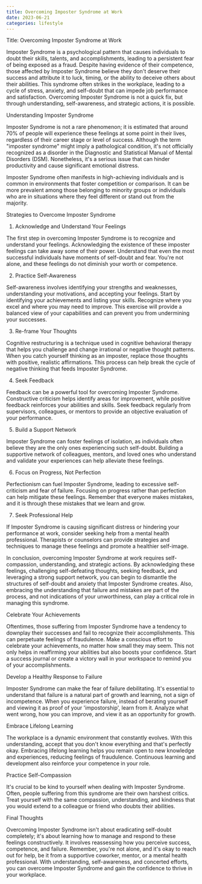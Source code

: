 ```yaml
---
title: Overcoming Imposter Syndrome at Work
date: 2023-06-21
categories: lifestyle
---
```


Title: Overcoming Imposter Syndrome at Work

Imposter Syndrome is a psychological pattern that causes individuals to doubt their skills, talents, and accomplishments, leading to a persistent fear of being exposed as a fraud. Despite having evidence of their competence, those affected by Imposter Syndrome believe they don't deserve their success and attribute it to luck, timing, or the ability to deceive others about their abilities. This syndrome often strikes in the workplace, leading to a cycle of stress, anxiety, and self-doubt that can impede job performance and satisfaction. Overcoming Imposter Syndrome is not a quick fix, but through understanding, self-awareness, and strategic actions, it is possible.

Understanding Imposter Syndrome

Imposter Syndrome is not a rare phenomenon; it is estimated that around 70% of people will experience these feelings at some point in their lives, regardless of their career stage or level of success. Although the term "imposter syndrome" might imply a pathological condition, it's not officially recognized as a disorder in the Diagnostic and Statistical Manual of Mental Disorders (DSM). Nonetheless, it's a serious issue that can hinder productivity and cause significant emotional distress.

Imposter Syndrome often manifests in high-achieving individuals and is common in environments that foster competition or comparison. It can be more prevalent among those belonging to minority groups or individuals who are in situations where they feel different or stand out from the majority.

Strategies to Overcome Imposter Syndrome

1. Acknowledge and Understand Your Feelings

The first step in overcoming Imposter Syndrome is to recognize and understand your feelings. Acknowledging the existence of these imposter feelings can take away some of their power. Understand that even the most successful individuals have moments of self-doubt and fear. You're not alone, and these feelings do not diminish your worth or competence.

2. Practice Self-Awareness

Self-awareness involves identifying your strengths and weaknesses, understanding your motivations, and accepting your feelings. Start by identifying your achievements and listing your skills. Recognize where you excel and where you may need to improve. This exercise will provide a balanced view of your capabilities and can prevent you from undermining your successes.

3. Re-frame Your Thoughts

Cognitive restructuring is a technique used in cognitive behavioral therapy that helps you challenge and change irrational or negative thought patterns. When you catch yourself thinking as an imposter, replace those thoughts with positive, realistic affirmations. This process can help break the cycle of negative thinking that feeds Imposter Syndrome.

4. Seek Feedback

Feedback can be a powerful tool for overcoming Imposter Syndrome. Constructive criticism helps identify areas for improvement, while positive feedback reinforces your abilities and skills. Seek feedback regularly from supervisors, colleagues, or mentors to provide an objective evaluation of your performance.

5. Build a Support Network

Imposter Syndrome can foster feelings of isolation, as individuals often believe they are the only ones experiencing such self-doubt. Building a supportive network of colleagues, mentors, and loved ones who understand and validate your experiences can help alleviate these feelings.

6. Focus on Progress, Not Perfection

Perfectionism can fuel Imposter Syndrome, leading to excessive self-criticism and fear of failure. Focusing on progress rather than perfection can help mitigate these feelings. Remember that everyone makes mistakes, and it is through these mistakes that we learn and grow.

7. Seek Professional Help

If Imposter Syndrome is causing significant distress or hindering your performance at work, consider seeking help from a mental health professional. Therapists or counselors can provide strategies and techniques to manage these feelings and promote a healthier self-image.

In conclusion, overcoming Imposter Syndrome at work requires self-compassion, understanding, and strategic actions. By acknowledging these feelings, challenging self-defeating thoughts, seeking feedback, and leveraging a strong support network, you can begin to dismantle the structures of self-doubt and anxiety that Imposter Syndrome creates. Also, embracing the understanding that failure and mistakes are part of the process, and not indications of your unworthiness, can play a critical role in managing this syndrome.

Celebrate Your Achievements

Oftentimes, those suffering from Imposter Syndrome have a tendency to downplay their successes and fail to recognize their accomplishments. This can perpetuate feelings of fraudulence. Make a conscious effort to celebrate your achievements, no matter how small they may seem. This not only helps in reaffirming your abilities but also boosts your confidence. Start a success journal or create a victory wall in your workspace to remind you of your accomplishments.

Develop a Healthy Response to Failure

Imposter Syndrome can make the fear of failure debilitating. It's essential to understand that failure is a natural part of growth and learning, not a sign of incompetence. When you experience failure, instead of berating yourself and viewing it as proof of your 'impostorship', learn from it. Analyze what went wrong, how you can improve, and view it as an opportunity for growth.

Embrace Lifelong Learning

The workplace is a dynamic environment that constantly evolves. With this understanding, accept that you don't know everything and that's perfectly okay. Embracing lifelong learning helps you remain open to new knowledge and experiences, reducing feelings of fraudulence. Continuous learning and development also reinforce your competence in your role.

Practice Self-Compassion

It's crucial to be kind to yourself when dealing with Imposter Syndrome. Often, people suffering from this syndrome are their own harshest critics. Treat yourself with the same compassion, understanding, and kindness that you would extend to a colleague or friend who doubts their abilities.

Final Thoughts

Overcoming Imposter Syndrome isn't about eradicating self-doubt completely; it's about learning how to manage and respond to these feelings constructively. It involves reassessing how you perceive success, competence, and failure. Remember, you're not alone, and it's okay to reach out for help, be it from a supportive coworker, mentor, or a mental health professional. With understanding, self-awareness, and concerted efforts, you can overcome Imposter Syndrome and gain the confidence to thrive in your workplace.